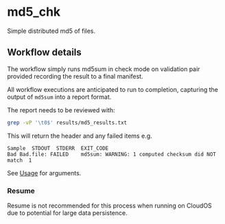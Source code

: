 # md5_chk

Simple distributed md5 of files.

## Workflow details

The workflow simply runs md5sum in check mode on validation pair provided recording the result to a final manifest.

All workflow executions are anticipated to run to completion, capturing the output of `md5sum` into a report format.

The report needs to be reviewed with:

```bash
grep -vP '\t0$' results/md5_results.txt
```

This will return the header and any failed items e.g.

```TSV
Sample	STDOUT	STDERR	EXIT_CODE
Bad	Bad.file: FAILED	md5sum: WARNING: 1 computed checksum did NOT match	1
```

See [Usage](docs/Usage.md) for arguments.

### Resume

Resume is not recommended for this process when running on CloudOS due to potential for large data persistence.
